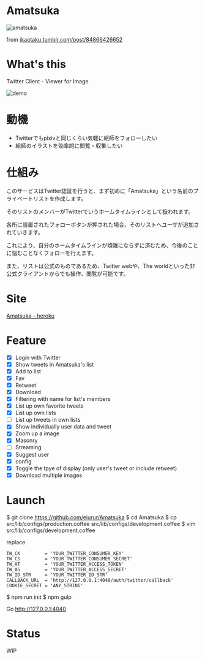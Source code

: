 Amatsuka
=======

![amatsuka](https://38.media.tumblr.com/3249e7c1e5e56fa32ea0d2dc29de3be2/tumblr_n54i8vGyOT1s4qvrdo1_500.gif)

from <a href="http://ikaotaku.tumblr.com/post/84866426652" target="_blank">ikaotaku.tumblr.com/post/84866426652</a>


What's this
========

Twitter Client - Viewer for Image.

![demo](https://dl.dropboxusercontent.com/u/31717228/Amatsuka_ver2.gif)

動機
======

- Twitterでもpixivと同じくらい気軽に絵師をフォローしたい
- 絵師のイラストを効率的に閲覧・収集したい

仕組み
======

このサービスはTwitter認証を行うと、まず初めに「Amatsuka」という名前のプライベートリストを作成します。

そのリストのメンバーがTwitterでいうホームタイムラインとして扱われます。

各所に設置されたフォローボタンが押された場合、そのリストへユーザが追加されていきます。

これにより、自分のホームタイムラインが煩雑にならずに済むため、今後のことに悩むことなくフォローを行えます。

また、リストは公式のものであるため、Twitter webや、The worldといった非公式クライアントからでも操作、閲覧が可能です。

Site
======

<a href="https://amatsuka.herokuapp.com/" target="_blank">Amatsuka - heroku</a>

Feature
======

- [x] Login with Twitter
- [x] Show tweets in Amatsuka's list
- [x] Add to list
- [x] Fav
- [x] Retweet
- [x] Download
- [x] Filtering with name for list's members
- [x] List up own favorite tweets
- [x] List up own lists
- [ ] List up tweets in own lists
- [x] Show individually user data and tweet
- [x] Zoom up a image
- [x] Masonry
- [ ] Streaming
- [x] Suggest user
- [x] config
- [x] Toggle the tpye of display (only user's tweet or include retweet)
- [x] Download multiple images

Launch
======

$ git clone https://github.com/eiurur/Amatsuka
$ cd Amatsuka
$ cp src/lib/configs/production.coffee src/lib/configs/development.coffee
$ vim src/lib/configs/development.coffee

replace

    TW_CK         = 'YOUR_TWITTER_CONSUMER_KEY'
    TW_CS         = 'YOUR_TWITTER_CONSUMER_SECRET'
    TW_AT         = 'YOUR_TWITTER_ACCESS_TOKEN'
    TW_AS         = 'YOUR_TWITTER_ACCESS_SECRET'
    TW_ID_STR     = 'YOUR_TWITTER_ID_STR'
    CALLBACK_URL  = 'http://127.0.0.1:4040/auth/twitter/callback'
    COOKIE_SECRET = 'ANY_STRING'



$ npm run init
$ npm gulp

Go http://127.0.0.1:4040


Status
=======

WIP

